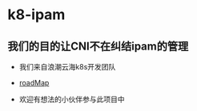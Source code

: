 # k8-ipam

## 我们的目的让CNI不在纠结ipam的管理
 - 我们来自浪潮云海k8s开发团队

 - [roadMap](roadmap.md)

 - 欢迎有想法的小伙伴参与此项目中

   
